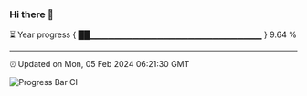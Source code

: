 ### Hi there 👋

⏳ Year progress { ██▁▁▁▁▁▁▁▁▁▁▁▁▁▁▁▁▁▁▁▁▁▁▁▁▁▁▁▁ } 9.64 %

---

⏰ Updated on Mon, 05 Feb 2024 06:21:30 GMT

![Progress Bar CI](https://github.com/ZhaoGui/ZhaoGui/workflows/Progress%20Bar%20CI/badge.svg)
